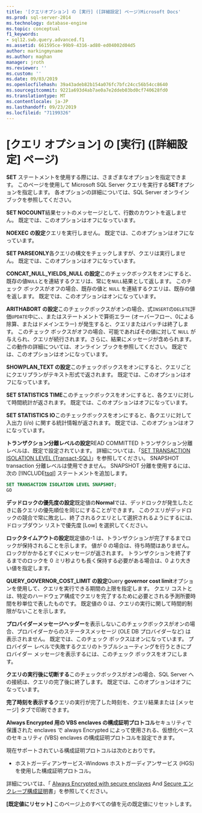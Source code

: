 ```yaml
---
title: '[クエリオプション] の [実行] ([詳細設定] ページ)Microsoft Docs'
ms.prod: sql-server-2014
ms.technology: database-engine
ms.topic: conceptual
f1_keywords:
- sql12.swb.query.advanced.f1
ms.assetid: 661595ce-99b9-4316-ad80-ed04002d04d5
author: markingmyname
ms.author: maghan
manager: jroth
ms.reviewer: ''
ms.custom: ''
ms.date: 09/03/2019
ms.openlocfilehash: 39a43adeb82b154a076fc7bfc24cc56b54cc8640
ms.sourcegitcommit: 9221a693d4ab7ae0a7e2ddeb03bd0cf740628fd0
ms.translationtype: MT
ms.contentlocale: ja-JP
ms.lasthandoff: 09/23/2019
ms.locfileid: "71199326"
---
```

# <a name="query-options-execution-advanced-page"></a>[クエリ オプション] の [実行] ([詳細設定] ページ)

  **SET** ステートメントを使用する際には、さまざまなオプションを指定できます。 このページを使用して Microsoft SQL Server クエリを実行する**SET**オプションを指定します。 各オプションの詳細については、SQL Server オンライン ブックを参照してください。
  
**SET NOCOUNT**結果セットのメッセージとして、行数のカウントを返しません。 既定では、このオプションはオフになっています。

**NOEXEC の設定**クエリを実行しません。 既定では、このオプションはオフになっています。

**SET PARSEONLY**各クエリの構文をチェックしますが、クエリは実行しません。 既定では、このオプションはオフになっています。  

**CONCAT_NULL_YIELDS_NULL の設定**このチェックボックスをオンにすると、既存の値`NULL`とを連結するクエリは、常にを`NULL`結果として返します。 このチェック ボックスがオフの場合、既存の値と `NULL` を連結するクエリは、既存の値を返します。 既定では、このオプションはオンになっています。

**ARITHABORT の設定**このチェックボックスがオンの場合、式`INSERT`の`DELETE`評価`UPDATE`中に、、またはステートメントで算術エラー (オーバーフロー、0による除算、またはドメインエラー) が発生すると、クエリまたはバッチは終了します。 このチェック ボックスがオフの場合、可能であればその値に対して  `NULL` が与えられ、クエリが続行されます。さらに、結果にメッセージが含められます。 この動作の詳細については、オンライン ブックを参照してください。 既定では、このオプションはオンになっています。
  
**SHOWPLAN_TEXT の設定**このチェックボックスをオンにすると、クエリごとにクエリプランがテキスト形式で返されます。 既定では、このオプションはオフになっています。
  
**SET STATISTICS TIME**このチェックボックスをオンにすると、各クエリに対して時間統計が返されます。 既定では、このオプションはオフになっています。
  
**SET STATISTICS IO**このチェックボックスをオンにすると、各クエリに対して入出力 (i/o) に関する統計情報が返されます。 既定では、このオプションはオフになっています。
  
**トランザクション分離レベルの設定**READ COMMITTED トランザクション分離レベルは、既定で設定されています。 詳細については、「[SET TRANSACTION ISOLATION LEVEL &#40;Transact-SQL&#41;](/sql/t-sql/statements/set-transaction-isolation-level-transact-sql)」を参照してください。 SNAPSHOT transaction 分離レベルは使用できません。 SNAPSHOT 分離を使用するには、次の [!INCLUDE[tsql](../includes/tsql-md.md)] ステートメントを追加します。
  
  ```sql
  SET TRANSACTION ISOLATION LEVEL SNAPSHOT;
  GO
  ```

**デッドロックの優先度の設定**既定値の**Normal**では、デッドロックが発生したときに各クエリの優先順位を同じにすることができます。 このクエリがデッドロックの競合で常に敗北し、終了されるクエリとして選択されるようにするには、ドロップダウン リストで優先度 [Low] を選択してください。

**ロックタイムアウトの設定**既定値の-1 は、トランザクションが完了するまでロックが保持されることを示します。 値が 0 の場合は、待ち時間はありません。ロックがかかるとすぐにメッセージが返されます。 トランザクションを終了するまでのロックを 0 ミリ秒よりも長く保持する必要がある場合は、0 より大きい値を指定します。

**QUERY_GOVERNOR_COST_LIMIT の設定**Query **governor cost limit**オプションを使用して、クエリを実行できる期間の上限を指定します。 クエリ コストとは、特定のハードウェア構成でクエリを完了するために必要とされる予測所要時間を秒単位で表したものです。 既定値の 0 は、クエリの実行に関して時間的制限がないことを示します。

**プロバイダーメッセージヘッダー**を表示しないこのチェックボックスがオンの場合、プロバイダーからのステータスメッセージ (OLE DB プロバイダーなど) は表示されません。 既定では、このチェック ボックスはオンになっています。 プロバイダー レベルで失敗するクエリのトラブルシューティングを行うときにプロバイダー メッセージを表示するには、このチェック ボックスをオフにします。

**クエリの実行後に切断する**このチェックボックスがオンの場合、SQL Server への接続は、クエリの完了後に終了します。 既定では、このオプションはオフになっています。

**完了時刻を表示する**クエリの実行が完了した時刻を、クエリ結果または [メッセージ] タブで印刷できます。

**Always Encrypted 用の VBS enclaves の構成証明プロトコル**セキュリティで保護された enclaves で always Encrypted によって使用される、仮想化ベースのセキュリティ (VBS) enclaves の構成証明プロトコルを設定できます。

現在サポートされている構成証明プロトコルは次のとおりです。

* ホストガーディアンサービス-Windows ホストガーディアンサービス (HGS) を使用した構成証明プロトコル。

詳細については、「 [Always Encrypted with secure enclaves](https://docs.microsoft.com/sql/relational-databases/security/encryption/always-encrypted-enclaves?view=sqlallproducts-allversions) And [Secure エンクレーブ構成証明](https://docs.microsoft.com/sql/relational-databases/security/encryption/always-encrypted-enclaves?view=sqlallproducts-allversions#secure-enclave-attestation)書」を参照してください。

**[既定値にリセット]** このページ上のすべての値を元の既定値にリセットします。
